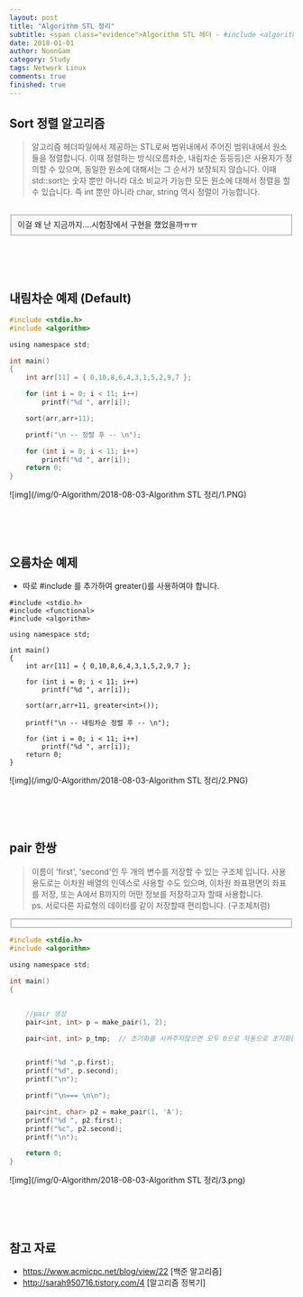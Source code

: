```yaml
---
layout: post
title: "Algorithm STL 정리"
subtitle: <span class="evidence">Algorithm STL 헤더 - #include <algorithm> </span>
date: 2018-01-01
author: NoonGam
category: Study
tags: Network Linux
comments: true
finished: true
---
```




## Sort 정렬 알고리즘

> 알고리즘 헤더파일에서 제공하는 STL로써 범위내에서 주어진 범위내에서 원소들을 정렬합니다. 이때 정렬하는 방식(오름차순, 내림차순 등등등)은 사용자가 정의할 수 있으며, 동일한 원소에 대해서는 그 순서가 보장되지 않습니다. 이때 std::sort는 숫자 뿐만 아니라 대소 비교가 가능한 모든 원소에 대해서 정렬을 할 수 있습니다. 즉 int 뿐만 아니라 char, string 역시 정렬이 가능합니다.


<br>
<fieldset id="gpg-fieldset">
 <span> 이걸 왜 난 지금까지....시험장에서 구현을 했었을까ㅠㅠ</span>
</fieldset>


<br><br><br>
## 내림차순 예제 (Default)
```c
#include <stdio.h>
#include <algorithm>

using namespace std;

int main()
{
	int arr[11] = { 0,10,8,6,4,3,1,5,2,9,7 };

	for (int i = 0; i < 11; i++)
		printf("%d ", arr[i]);

	sort(arr,arr+11);

	printf("\n -- 정렬 후 -- \n");

	for (int i = 0; i < 11; i++)
		printf("%d ", arr[i]);
	return 0;
}
```
![img](/img/0-Algorithm/2018-08-03-Algorithm STL 정리/1.PNG)



<br><br><br>

## 오름차순 예제

- 따로 #include <functional> 를 추가하여 greater<int>()를 사용하여야 합니다.

```
#include <stdio.h>
#include <functional>
#include <algorithm>

using namespace std;

int main()
{
	int arr[11] = { 0,10,8,6,4,3,1,5,2,9,7 };

	for (int i = 0; i < 11; i++)
		printf("%d ", arr[i]);

	sort(arr,arr+11, greater<int>());

	printf("\n -- 내림차순 정렬 후 -- \n");

	for (int i = 0; i < 11; i++)
		printf("%d ", arr[i]);
	return 0;
}
```

![img](/img/0-Algorithm/2018-08-03-Algorithm STL 정리/2.PNG)


<br><br><br>

## pair 한쌍

> 이름이 'first', 'second'인 두 개의 변수를 저장할 수 있는 구조체 입니다. 사용 용도로는 이차원 배열의 인덱스로 사용할 수도 있으며, 이차원 좌표평면의 좌표를 저장, 또는 A에서 B까지의 어떤 정보를 저장하고자 할때 사용합니다. <br>
ps. 서로다른 자료형의 데이터를 같이 저장할때 편리합니다. (구조체처럼)


<fieldset id="gpg-fieldset">

</fieldset>




```c
#include <stdio.h>
#include <algorithm>

using namespace std;

int main()
{


	//pair 생성
	pair<int, int> p = make_pair(1, 2);

	pair<int, int> p_tmp;  // 초기화를 시켜주지않으면 모두 0으로 자동으로 초기화(0,0)


	printf("%d ",p.first);
	printf("%d", p.second);
	printf("\n");

	printf("\n=== \n\n");

	pair<int, char> p2 = make_pair(1, 'A');
	printf("%d ", p2.first);
	printf("%c", p2.second);
	printf("\n");

	return 0;
}
```
![img](/img/0-Algorithm/2018-08-03-Algorithm STL 정리/3.png)


<br><br><br>

## 참고 자료
* https://www.acmicpc.net/blog/view/22 [백준 알고리즘]
* http://sarah950716.tistory.com/4 [알고리즘 정복기]
